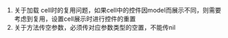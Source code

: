 1.  关于加载 cell时的复用问题，如果cell中的控件因model而展示不同，则需要考虑到复用，设置cell展示时进行控件的重置
2. 关于方法传空参数，必须传对应参数类型的空置，不能传nil



